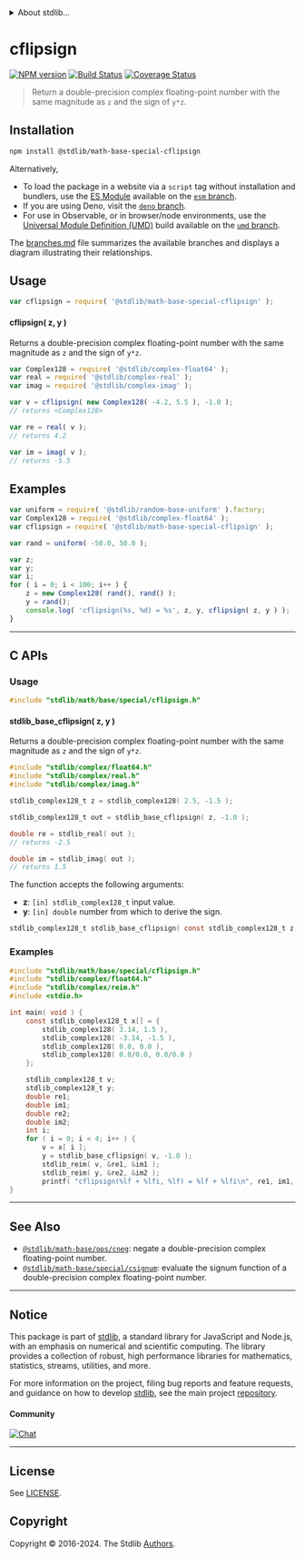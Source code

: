 <!--

@license Apache-2.0

Copyright (c) 2018 The Stdlib Authors.

Licensed under the Apache License, Version 2.0 (the "License");
you may not use this file except in compliance with the License.
You may obtain a copy of the License at

   http://www.apache.org/licenses/LICENSE-2.0

Unless required by applicable law or agreed to in writing, software
distributed under the License is distributed on an "AS IS" BASIS,
WITHOUT WARRANTIES OR CONDITIONS OF ANY KIND, either express or implied.
See the License for the specific language governing permissions and
limitations under the License.

-->


<details>
  <summary>
    About stdlib...
  </summary>
  <p>We believe in a future in which the web is a preferred environment for numerical computation. To help realize this future, we've built stdlib. stdlib is a standard library, with an emphasis on numerical and scientific computation, written in JavaScript (and C) for execution in browsers and in Node.js.</p>
  <p>The library is fully decomposable, being architected in such a way that you can swap out and mix and match APIs and functionality to cater to your exact preferences and use cases.</p>
  <p>When you use stdlib, you can be absolutely certain that you are using the most thorough, rigorous, well-written, studied, documented, tested, measured, and high-quality code out there.</p>
  <p>To join us in bringing numerical computing to the web, get started by checking us out on <a href="https://github.com/stdlib-js/stdlib">GitHub</a>, and please consider <a href="https://opencollective.com/stdlib">financially supporting stdlib</a>. We greatly appreciate your continued support!</p>
</details>

# cflipsign

[![NPM version][npm-image]][npm-url] [![Build Status][test-image]][test-url] [![Coverage Status][coverage-image]][coverage-url] <!-- [![dependencies][dependencies-image]][dependencies-url] -->

> Return a double-precision complex floating-point number with the same magnitude as `z` and the sign of `y*z`.

<!-- Section to include introductory text. Make sure to keep an empty line after the intro `section` element and another before the `/section` close. -->

<section class="intro">

</section>

<!-- /.intro -->

<!-- Package usage documentation. -->

<section class="installation">

## Installation

```bash
npm install @stdlib/math-base-special-cflipsign
```

Alternatively,

-   To load the package in a website via a `script` tag without installation and bundlers, use the [ES Module][es-module] available on the [`esm` branch][esm-url].
-   If you are using Deno, visit the [`deno` branch][deno-url].
-   For use in Observable, or in browser/node environments, use the [Universal Module Definition (UMD)][umd] build available on the [`umd` branch][umd-url].

The [branches.md][branches-url] file summarizes the available branches and displays a diagram illustrating their relationships.

</section>

<section class="usage">

## Usage

```javascript
var cflipsign = require( '@stdlib/math-base-special-cflipsign' );
```

#### cflipsign( z, y )

Returns a double-precision complex floating-point number with the same magnitude as `z` and the sign of `y*z`.

```javascript
var Complex128 = require( '@stdlib/complex-float64' );
var real = require( '@stdlib/complex-real' );
var imag = require( '@stdlib/complex-imag' );

var v = cflipsign( new Complex128( -4.2, 5.5 ), -1.0 );
// returns <Complex128>

var re = real( v );
// returns 4.2

var im = imag( v );
// returns -5.5
```

</section>

<!-- /.usage -->

<!-- Package usage notes. Make sure to keep an empty line after the `section` element and another before the `/section` close. -->

<section class="notes">

</section>

<!-- /.notes -->

<!-- Package usage examples. -->

<section class="examples">

## Examples

<!-- eslint no-undef: "error" -->

```javascript
var uniform = require( '@stdlib/random-base-uniform' ).factory;
var Complex128 = require( '@stdlib/complex-float64' );
var cflipsign = require( '@stdlib/math-base-special-cflipsign' );

var rand = uniform( -50.0, 50.0 );

var z;
var y;
var i;
for ( i = 0; i < 100; i++ ) {
    z = new Complex128( rand(), rand() );
    y = rand();
    console.log( 'cflipsign(%s, %d) = %s', z, y, cflipsign( z, y ) );
}
```

</section>

<!-- /.examples -->

<!-- C interface documentation. -->

* * *

<section class="c">

## C APIs

<!-- Section to include introductory text. Make sure to keep an empty line after the intro `section` element and another before the `/section` close. -->

<section class="intro">

</section>

<!-- /.intro -->

<!-- C usage documentation. -->

<section class="usage">

### Usage

```c
#include "stdlib/math/base/special/cflipsign.h"
```

#### stdlib_base_cflipsign( z, y )

Returns a double-precision complex floating-point number with the same magnitude as `z` and the sign of `y*z`.

```c
#include "stdlib/complex/float64.h"
#include "stdlib/complex/real.h"
#include "stdlib/complex/imag.h"

stdlib_complex128_t z = stdlib_complex128( 2.5, -1.5 );

stdlib_complex128_t out = stdlib_base_cflipsign( z, -1.0 );

double re = stdlib_real( out );
// returns -2.5

double im = stdlib_imag( out );
// returns 1.5
```

The function accepts the following arguments:

-   **z**: `[in] stdlib_complex128_t` input value.
-   **y**: `[in] double` number from which to derive the sign.

```c
stdlib_complex128_t stdlib_base_cflipsign( const stdlib_complex128_t z, const double y );
```

</section>

<!-- /.usage -->

<!-- C API usage notes. Make sure to keep an empty line after the `section` element and another before the `/section` close. -->

<section class="notes">

</section>

<!-- /.notes -->

<!-- C API usage examples. -->

<section class="examples">

### Examples

```c
#include "stdlib/math/base/special/cflipsign.h"
#include "stdlib/complex/float64.h"
#include "stdlib/complex/reim.h"
#include <stdio.h>

int main( void ) {
    const stdlib_complex128_t x[] = {
        stdlib_complex128( 3.14, 1.5 ),
        stdlib_complex128( -3.14, -1.5 ),
        stdlib_complex128( 0.0, 0.0 ),
        stdlib_complex128( 0.0/0.0, 0.0/0.0 )
    };

    stdlib_complex128_t v;
    stdlib_complex128_t y;
    double re1;
    double im1;
    double re2;
    double im2;
    int i;
    for ( i = 0; i < 4; i++ ) {
        v = x[ i ];
        y = stdlib_base_cflipsign( v, -1.0 );
        stdlib_reim( v, &re1, &im1 );
        stdlib_reim( y, &re2, &im2 );
        printf( "cflipsign(%lf + %lfi, %lf) = %lf + %lfi\n", re1, im1, -1.0, re2, im2 );
}
```

</section>

<!-- /.examples -->

</section>

<!-- /.c -->

<!-- Section to include cited references. If references are included, add a horizontal rule *before* the section. Make sure to keep an empty line after the `section` element and another before the `/section` close. -->

<section class="references">

</section>

<!-- /.references -->

<!-- Section for related `stdlib` packages. Do not manually edit this section, as it is automatically populated. -->

<section class="related">

* * *

## See Also

-   <span class="package-name">[`@stdlib/math-base/ops/cneg`][@stdlib/math/base/ops/cneg]</span><span class="delimiter">: </span><span class="description">negate a double-precision complex floating-point number.</span>
-   <span class="package-name">[`@stdlib/math-base/special/csignum`][@stdlib/math/base/special/csignum]</span><span class="delimiter">: </span><span class="description">evaluate the signum function of a double-precision complex floating-point number.</span>

</section>

<!-- /.related -->

<!-- Section for all links. Make sure to keep an empty line after the `section` element and another before the `/section` close. -->


<section class="main-repo" >

* * *

## Notice

This package is part of [stdlib][stdlib], a standard library for JavaScript and Node.js, with an emphasis on numerical and scientific computing. The library provides a collection of robust, high performance libraries for mathematics, statistics, streams, utilities, and more.

For more information on the project, filing bug reports and feature requests, and guidance on how to develop [stdlib][stdlib], see the main project [repository][stdlib].

#### Community

[![Chat][chat-image]][chat-url]

---

## License

See [LICENSE][stdlib-license].


## Copyright

Copyright &copy; 2016-2024. The Stdlib [Authors][stdlib-authors].

</section>

<!-- /.stdlib -->

<!-- Section for all links. Make sure to keep an empty line after the `section` element and another before the `/section` close. -->

<section class="links">

[npm-image]: http://img.shields.io/npm/v/@stdlib/math-base-special-cflipsign.svg
[npm-url]: https://npmjs.org/package/@stdlib/math-base-special-cflipsign

[test-image]: https://github.com/stdlib-js/math-base-special-cflipsign/actions/workflows/test.yml/badge.svg?branch=main
[test-url]: https://github.com/stdlib-js/math-base-special-cflipsign/actions/workflows/test.yml?query=branch:main

[coverage-image]: https://img.shields.io/codecov/c/github/stdlib-js/math-base-special-cflipsign/main.svg
[coverage-url]: https://codecov.io/github/stdlib-js/math-base-special-cflipsign?branch=main

<!--

[dependencies-image]: https://img.shields.io/david/stdlib-js/math-base-special-cflipsign.svg
[dependencies-url]: https://david-dm.org/stdlib-js/math-base-special-cflipsign/main

-->

[chat-image]: https://img.shields.io/gitter/room/stdlib-js/stdlib.svg
[chat-url]: https://app.gitter.im/#/room/#stdlib-js_stdlib:gitter.im

[stdlib]: https://github.com/stdlib-js/stdlib

[stdlib-authors]: https://github.com/stdlib-js/stdlib/graphs/contributors

[umd]: https://github.com/umdjs/umd
[es-module]: https://developer.mozilla.org/en-US/docs/Web/JavaScript/Guide/Modules

[deno-url]: https://github.com/stdlib-js/math-base-special-cflipsign/tree/deno
[umd-url]: https://github.com/stdlib-js/math-base-special-cflipsign/tree/umd
[esm-url]: https://github.com/stdlib-js/math-base-special-cflipsign/tree/esm
[branches-url]: https://github.com/stdlib-js/math-base-special-cflipsign/blob/main/branches.md

[stdlib-license]: https://raw.githubusercontent.com/stdlib-js/math-base-special-cflipsign/main/LICENSE

<!-- <related-links> -->

[@stdlib/math/base/ops/cneg]: https://github.com/stdlib-js/math-base-ops-cneg

[@stdlib/math/base/special/csignum]: https://github.com/stdlib-js/math-base-special-csignum

<!-- </related-links> -->

</section>

<!-- /.links -->
